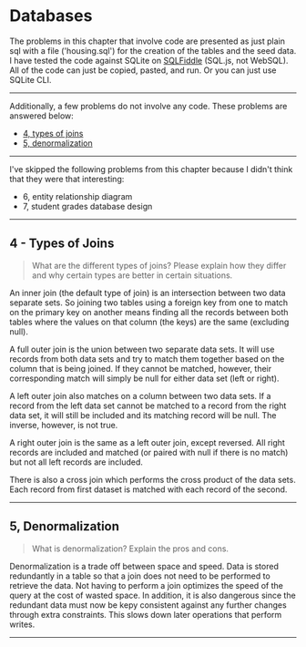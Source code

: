 # Databases

The problems in this chapter that involve code are presented as just plain
sql with a file ('housing.sql') for the creation of the tables and the
seed data. I have tested the code against SQLite on
[SQLFiddle](http://sqlfiddle.com) (SQL.js, not WebSQL). All of the code
can just be copied, pasted, and run. Or you can just use SQLite CLI.

----------

Additionally, a few problems do not involve any code. These problems are
answered below:

* [4, types of joins](#4---types-of-joins)
* [5, denormalization](#5---denormalization)

----------

I've skipped the following problems from this chapter because I didn't think
that they were that interesting:

* 6, entity relationship diagram
* 7, student grades database design

----------

## 4 - Types of Joins
> What are the different types of joins? Please explain how they differ and
why certain types are better in certain situations.

An inner join (the default type of join) is an intersection between two data
separate sets. So joining two tables using a foreign key from one to match on
the primary key on another means finding all the records between both tables
where the values on that column (the keys) are the same (excluding null).

A full outer join is the union between two separate data sets. It will use
records from both data sets and try to match them together based on the column
that is being joined. If they cannot be matched, however, their corresponding
match will simply be null for either data set (left or right).

A left outer join also matches on a column between two data sets. If a record
from the left data set cannot be matched to a record from the right data set,
it will still be included and its matching record will be null. The inverse,
however, is not true.

A right outer join is the same as a left outer join, except reversed. All
right records are included and matched (or paired with null if there is no
match) but not all left records are included.

There is also a cross join which performs the cross product of the data sets.
Each record from first dataset is matched with each record of the second.

----------

## 5, Denormalization
> What is denormalization? Explain the pros and cons.

Denormalization is a trade off between space and speed. Data is stored
redundantly in a table so that a join does not need to be performed to retrieve
the data. Not having to perform a join optimizes the speed of the query at the
cost of wasted space. In addition, it is also dangerous since the redundant
data must now be kepy consistent against any further changes through extra
constraints. This slows down later operations that perform writes.

----------
